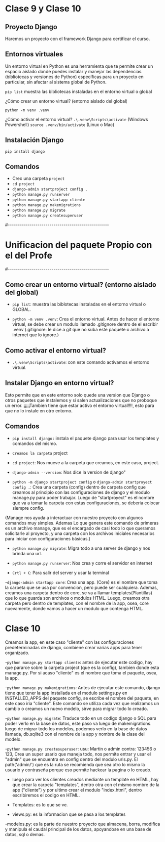 # Clase 9 y Clase 10

## Proyecto Django

Haremos un proyecto con el framework Django para certificar el curso.

## Entornos virtuales

Un entorno virtual en Python es una herramienta 
que te permite crear un espacio aislado donde puedes instalar 
y manejar las dependencias (bibliotecas y versiones de Python) 
específicas para un proyecto en particular, sin afectar al sistema global de Python.

`pip list` muestra las bibliotecas instaladas en el entorno virtual o global

¿Cómo crear un entorno virtual? (entorno aislado del global)

`python -m venv .venv`

¿Cómo activar el entorno virtual?
`.\.venv\Scripts\activate`  (Windows Powershell)
`source .venv/bin/activate` (Linux o Mac)

## Instalación Django

`pip install django`

## Comandos

- Creo una carpeta `project`
- `cd project`
- `django-admin startproject config .`
- `python manage.py runserver`
- `python manage.py startapp cliente`
- `python manage.py makemigrations`
- `python manage.py migrate`
- `python manage.py createsuperuser`


#---------------------------------------------------

# Unificacion del paquete Propio con el del Profe 

#---------------------------------------------------

## Como crear un entorno virtual? (entorno aislado del global)

- `pip list`: muestra las biblotecas instaladas en el entorno virtual o GLOBAL.

- `python -m venv .venv`: Crea el entorno virtual. Antes de hacer el entorno virtual, se debe crear un modulo llamado .gitignore dentro de el escribir .venv (.gitignore: le dice a git que no suba este paquete o archivo a internet que lo ignore.)


## Como activar el entorno virtual?

- `.\.venv\Scripts\activate`: con este comando activamos el entorno virtual.


## Instalar Django en entorno virtual? 

Esto permite que en este entorno solo quede una version que Django o otros paquetes que instalemos
y si salen actualizaciones que no proboque un error. ¡¡¡¡¡Tambien tiene que estar activo el entorno virtual!!!!, esto para que no lo instale en otro entorno.

## Comandos

- `pip install django:` instala el paquete django para usar los templates y comandos del mismo.

- `Creamos la carpeta` project

- `cd project`: Nos mueve a la carpeta que creamos, en este caso, project.

- `django-admin --version`: Nos dice la version de django"

- `python -m django startproject config` o `django-admin startproyect config .`: Crea una carpeta (config) dentro de carpeta config que creamos al principio con las configuraciones de django y el modulo manage.py para poder trabajar.
Luego de "startproyect" es el nombre que va a tomar la carpeta con estas configuraciones, se deberia colocar siempre config.

(Manage nos ayuda a interactuar con nuestro proyecto con algunos comandos muy simples. Ademas
Lo que genera este comando de primeras es un archivo manage, que es el encargado de casi todo lo que queramos solicitarle al proyecto, 
y una carpeta con los archivos iniciales necesarios para iniciar con configuraciones básicas.)

- `python manage.py migrate`: Migra todo a una server de django y nos brinda una url.

- `python manage.py runserver`: Nos crea y corre el servidor en internet

- `Crtl + C`: Para salir del server y usar la terminal

-`django-admin startapp core`: Crea una app. (Core) es el nombre que toma la carpeta que se usa por convencion, pero puede ser cualquiera.
Ademas, creamos una carpeta dentro de core, se va a llamar templates(Plantillas) que lo que guarda son archivos o modulos HTML.
Luego, creamos otra carpeta pero dentro de templates, con el nombre de la app, osea, core nuevamente, donde vamos a hacer un modulo que contenga HTML.

# Clase 10

Creamos la app, en este caso "cliente" con las configuraciones predeterminadas de django, combiene crear varias apps para tener organizado.

-`python manage.py startapp cliente`: antes de ejecutar este codigo, hay que pararce sobre la carpeta project (que es la config), tambien donde esta manage.py. Por si acaso "cliente" es el nombre que toma el paquete, osea, la app.

-`python manage.py makemigrations`: Antes de ejecutar este comando, django tiene que tener la app installada en el modulo settings.py en INSTALLED_APPS del paquete config, se escribe el nombre del paquete, en este caso iria "cliente".
Este comando se utiliza cada vez que realizamos un cambio o creamos un nuevo modelo, sirve para migrar todo lo creado.

-`python manage.py migrate`: Traduce todo en un codigo django o SQL para poder verlo en la base de datos, este paso va luego de makemigrations.
luego de migrar todo los modelos, podemos verlo en la base de datos llamada, db.sqlite3
con el nombre de la app y nombre de la clase del modelo.

-`python manage.py createsuperuser`: usu: Martin o admin contra: 123456 o 123, Crea un super usario que maneja todo, nos permite entrar y usar el "admin" que se encuentra en config dentro del modulo urls.py. El path('admin/') que es la ruta se recomienda que sea otro lo mismo la usuario y contraseña porque eso permite hackear la pagina o lo creado.

- luego para ver los clientes creados mediante un template en HTML, hay que crear la carpeta "templates", dentro otra con el mismo nombre de la app ("cliente") y por ultimo crear el modulo "index.html", dentro escribiremos el codigo en HTML.

- Templates: es lo que se ve.

- views.py: es la informacion que se pasa a los templates

-modelos.py: es la parte de nuestro proyecto que almacena, borra, modifica y manipula el caudal principal de los datos, apoyandose en una base de datos, sql o demas.